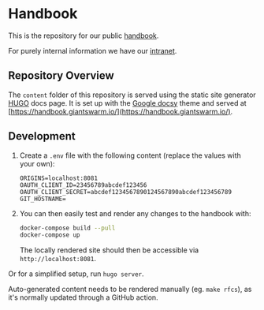 # Handbook

This is the repository for our public [handbook](https://handbook.giantswarm.io/).

For purely internal information we have our [intranet](https://intranet.giantswarm.io).

## Repository Overview

The `content` folder of this repository is served using the static site generator [HUGO](https://gohugo.io/) docs page.
It is set up with the [Google docsy](https://github.com/google/docsy) theme and served at [https://handbook.giantswarm.io/](https://handbook.giantswarm.io/).

## Development

1. Create a `.env` file with the following content (replace the values with your own):
    ```
    ORIGINS=localhost:8081
    OAUTH_CLIENT_ID=23456789abcdef123456
    OAUTH_CLIENT_SECRET=abcdef1234567890124567890abcdef123456789
    GIT_HOSTNAME=
    ```
2. You can then easily test and render any changes to the handbook with:
    ```sh
    docker-compose build --pull
    docker-compose up
    ```
    The locally rendered site should then be accessible via `http://localhost:8081`.

Or for a simplified setup, run `hugo server`.

Auto-generated content needs to be rendered manually (eg. `make rfcs`), as it's normally updated through a GitHub action.
